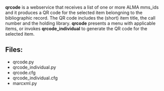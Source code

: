 **qrcode** is a webservice that receives a list of
one or more ALMA mms_ids and it produces a QR code 
for the selected item belongning to the bibliographic
record. The QR code includes the (short) item title,
the call number and the holding library.
**qrcode** presents a menu with applicable items, or
invokes **qrcode_individual** to generate the QR code
for the selected item.

## Files:
 - qrcode.py
 - qrcode_individual.py
 - qrcode.cfg
 - qrcode_individual.cfg
 - marcxml.py
 
